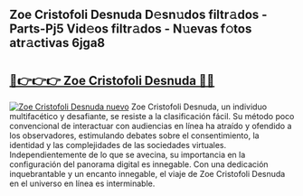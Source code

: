## Zoe Cristofoli Desnuda D𝚎sn𝚞dos filtr𝚊dos - Parts-Pj5 Vid𝚎os filtr𝚊dos - N𝚞evas f𝚘tos atr𝚊ctivas 6jga8

# <h2><a href="http://mb05psd.tromn.icu/?c=Zoe+Cristofoli+Desnuda">🔗👉👉👉 Zoe Cristofoli Desnuda 🔗🔗</a></h2>

[![Zoe Cristofoli Desnuda nuevo](https://i.imgur.com/pEAQMta.gif)](http://mb05psd.tromn.icu/?c=Zoe+Cristofoli+Desnuda)
Zoe Cristofoli Desnuda, un individuo multifacético y desafiante, se resiste a la clasificación fácil. Su método poco convencional de interactuar con audiencias en línea ha atraído y ofendido a los observadores, estimulando debates sobre el consentimiento, la identidad y las complejidades de las sociedades virtuales. Independientemente de lo que se avecina, su importancia en la configuración del panorama digital es innegable. Con una dedicación inquebrantable y un encanto innegable, el viaje de Zoe Cristofoli Desnuda en el universo en línea es interminable.
